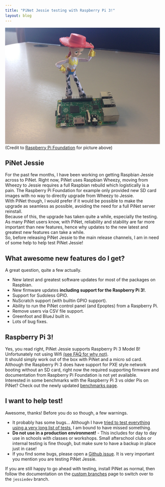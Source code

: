 ```yaml
---
title: "PiNet Jessie testing with Raspberry Pi 3!"
layout: blog
---
```


![](/assets/images/jessie.jpg)   
(Credit to [Raspberry Pi Foundation](https://www.raspberrypi.org/blog/raspbian-jessie-is-here/) for picture above)

## PiNet Jessie   
For the past few months, I have been working on getting Raspbian Jessie across to PiNet. Right now, PiNet uses Raspbian Wheezy, moving from Wheezy to Jessie requires a full Raspbian rebuild which logistically is a pain. The Raspberry Pi Foundation for example only provided new SD card images with no way to directly upgrade from Wheezy to Jessie.   
With PiNet though, I would prefer if it would be possible to make the upgrade as seamless as possible, avoiding the need for a full PiNet server reinstall.   
Because of this, the upgrade has taken quite a while, especially the testing.    
As many PiNet users know, with PiNet, reliability and stability are far more important than new features, hence why updates to the new latest and greatest new features can take a while.   
So, before releasing PiNet Jessie to the main release channels, I am in need of some help to help test PiNet Jessie!   

## What awesome new features do I get?   
A great question, quite a few actually.   
- New latest and greatest software updates for most of the packages on Raspbian.   
- New firmware updates **including support for the Raspberry Pi 3!**.   
- Support for Sudoless GPIO.    
- NuScratch support (with builtin GPIO support).   
- Ability to run the PiNet control panel (and Epoptes) from a Raspberry Pi.   
- Remove users via CSV file support.   
- Greenfoot and BlueJ built in.   
- Lots of bug fixes.   

## Raspberry Pi 3!    
Yes, you read right, PiNet Jessie supports Raspberry Pi 3 Model B! Unfortunately not using Wifi [(see FAQ for why not)](http://pinet.org.uk/articles/faq.html#does_it_support_wifi).   
It should simply work out of the box with PiNet and a micro sd card. Although the Raspberry Pi 3 does have support for PXE style network booting without an SD card, right now the required supporting firmware and documentation from Raspberry Pi Foundation is not yet available.   
Interested in some benchmarks with the Raspberry Pi 3 vs older Pis on PiNet? Check out the newly updated [benchmarks page](http://pinet.org.uk/articles/advanced/benchmarks.html).   


## I want to help test!    
Awesome, thanks! Before you do so though, a few warnings.   
- It probably has some bugs... Although I have [tried to test everything using a very long list of tests](http://goo.gl/forms/knSsUUXr57), I am bound to have missed something.    
- **Do not use in a production environment!** - This includes for day to day use in schools with classes or workshops. Small afterschool clubs or internal testing is fine though, but make sure to have a backup in place just in case!   
- If you find some bugs, please open a [Github issue](https://github.com/PiNet/PiNet/issues). It is very important you mention you are testing PiNet Jessie.   

If you are still happy to go ahead with testing, install PiNet as normal, then follow the documentation on the [custom branches](http://pinet.org.uk/articles/advanced/custom-branches-repositories.html) page to switch over to the ```jessiedev``` branch.   
